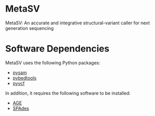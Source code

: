 MetaSV
===========

MetaSV: An accurate and integrative structural-variant caller for next generation sequencing

# Software Dependencies
MetaSV uses the following Python packages:
* [pysam](http://pysam.readthedocs.org/en/latest/)
* [pybedtools](http://pythonhosted.org/pybedtools/)
* [pyvcf](https://github.com/jamescasbon/PyVCF)

In addition, it requires the following software to be installed:
* [AGE](https://github.com/abyzovlab/AGE)
* [SPAdes](http://bioinf.spbau.ru/spades)
